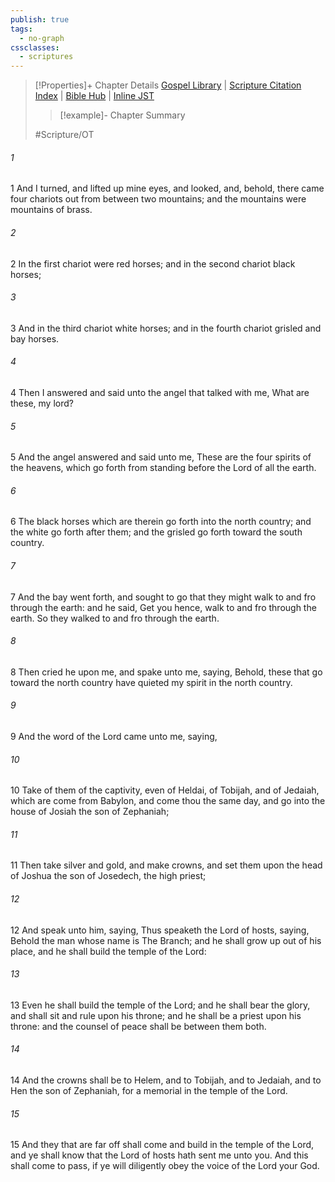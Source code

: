 ```yaml
---
publish: true
tags:
  - no-graph
cssclasses:
  - scriptures
---
```

>[!Properties]+ Chapter Details
>[Gospel Library](https://churchofjesuschrist.org/study/scriptures/ot/zech/6?lang=eng)    |    [Scripture Citation Index](https://scriptures.byu.edu/#08a06::c08a06)    |    [Bible Hub](https://biblehub.com/zechariah/6.htm)    |    [Inline JST](https://scripturetoolbox.com/html/ic/Zechariah/6.html)
>>[!example]- Chapter Summary
>> 
> 
>
>#Scripture/OT
###### 1
1 And I turned, and lifted up mine eyes, and looked, and, behold, there came four chariots out from between two mountains; and the mountains were mountains of brass.
###### 2
2 In the first chariot were red horses; and in the second chariot black horses;
###### 3
3 And in the third chariot white horses; and in the fourth chariot grisled and bay horses.
###### 4
4 Then I answered and said unto the angel that talked with me, What are these, my lord?
###### 5
5 And the angel answered and said unto me, These are the four spirits of the heavens, which go forth from standing before the Lord of all the earth.
###### 6
6 The black horses which are therein go forth into the north country; and the white go forth after them; and the grisled go forth toward the south country.
###### 7
7 And the bay went forth, and sought to go that they might walk to and fro through the earth: and he said, Get you hence, walk to and fro through the earth. So they walked to and fro through the earth.
###### 8
8 Then cried he upon me, and spake unto me, saying, Behold, these that go toward the north country have quieted my spirit in the north country.
###### 9
9 And the word of the Lord came unto me, saying,
###### 10
10 Take of them of the captivity, even of Heldai, of Tobijah, and of Jedaiah, which are come from Babylon, and come thou the same day, and go into the house of Josiah the son of Zephaniah;
###### 11
11 Then take silver and gold, and make crowns, and set them upon the head of Joshua the son of Josedech, the high priest;
###### 12
12 And speak unto him, saying, Thus speaketh the Lord of hosts, saying, Behold the man whose name is The Branch; and he shall grow up out of his place, and he shall build the temple of the Lord:
###### 13
13 Even he shall build the temple of the Lord; and he shall bear the glory, and shall sit and rule upon his throne; and he shall be a priest upon his throne: and the counsel of peace shall be between them both.
###### 14
14 And the crowns shall be to Helem, and to Tobijah, and to Jedaiah, and to Hen the son of Zephaniah, for a memorial in the temple of the Lord.
###### 15
15 And they that are far off shall come and build in the temple of the Lord, and ye shall know that the Lord of hosts hath sent me unto you. And this shall come to pass, if ye will diligently obey the voice of the Lord your God.
